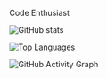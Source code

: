 Code Enthusiast


<!-- Stats -->
![GitHub stats](grs-3jysaaq60-tomhaakons-projects.vercel.app/api?username=tomhaakon&show_icons=true&include_all_commits=true&count_private=true&theme=radical)

<!-- Top Languages -->
![Top Languages](https://grs-git-master-tomhaakons-projects.vercel.app/api/top-langs/?username=tomhaakon&layout=compact&theme=radical&count_private=true)

<!-- Activity Graph -->
![GitHub Activity Graph](YOUR_GAG_URL/graph?username=tomhaakon&theme=react-dark&area=true&hide_border=true&custom_title=My%20Activity%20Graph&count_private=true)


